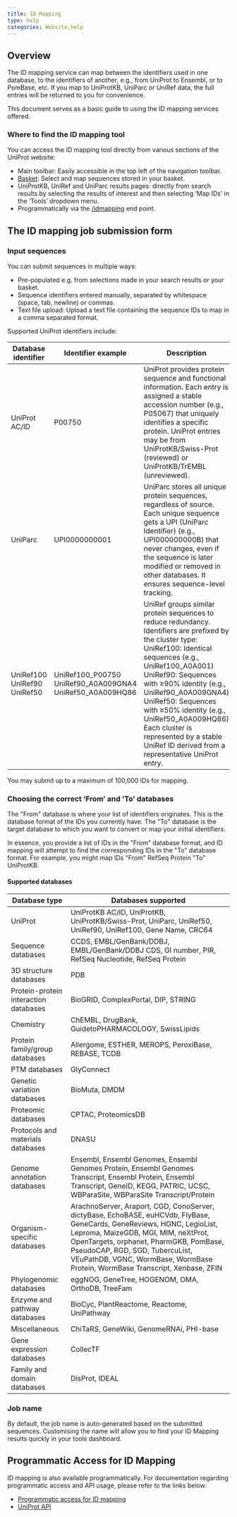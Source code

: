 ```yaml
---
title: ID Mapping
type: help
categories: Website,help
---
```


## Overview

The ID mapping service can map between the identifiers used in one database, to the identifiers of another, e.g., from UniProt to Ensembl, or to PomBase, etc. If you map to UniProtKB, UniParc or UniRef data, the full entries will be returned to you for convenience.

This document serves as a basic guide to using the ID mapping services offered.

### Where to find the ID mapping tool

You can access the ID mapping tool directly from various sections of the UniProt website:

* Main toolbar: Easily accessible in the top left of the navigation toolbar.  
* [Basket](https://www.uniprot.org/help/basket): Select and map sequences stored in your basket.  
* UniProtKB, UniRef and UniParc results pages: directly from search results by selecting the results of interest and then selecting ‘Map IDs’ in the ‘Tools’ dropdown menu.  
* Programmatically via the [/idmapping](https://www.uniprot.org/api-documentation/idmapping) end point.

## The ID mapping job submission form

### Input sequences

You can submit sequences in multiple ways:

* Pre-populated e.g. from selections made in your search results or your basket.  
* Sequence identifiers entered manually, separated by whitespace (space, tab, newline) or commas.  
* Text file upload: Upload a text file containing the sequence IDs to map in a comma separated format.

Supported UniProt identifiers include:

| Database identifier | Identifier example | Description |
| ----- | ----- | ----- |
| UniProt AC/ID | P00750 | UniProt provides protein sequence and functional information. Each entry is assigned a stable accession number (e.g., P05067) that uniquely identifies a specific protein. UniProt entries may be from UniProtKB/Swiss-Prot (reviewed) or UniProtKB/TrEMBL (unreviewed). |
| UniParc | UPI0000000001 | UniParc stores all unique protein sequences, regardless of source. Each unique sequence gets a UPI (UniParc Identifier) (e.g., UPI000000000B) that never changes, even if the sequence is later modified or removed in other databases. It ensures sequence-level tracking. |
| UniRef100<br>UniRef90<br>UniRef50 | UniRef100\_P00750 UniRef90\_A0A009GNA4 UniRef50\_A0A009HQ86 | UniRef groups similar protein sequences to reduce redundancy.  Identifiers are prefixed by the cluster type: UniRef100: Identical sequences (e.g., UniRef100\_A0A001) UniRef90: Sequences with ≥90% identity (e.g., UniRef90\_A0A009GNA4) UniRef50: Sequences with ≥50% identity (e.g., UniRef50\_A0A009HQ86) Each cluster is represented by a stable UniRef ID derived from a representative UniProt entry.  |

You may submit up to a maximum of 100,000 IDs for mapping.

### Choosing the correct ‘From’ and ‘To’ databases

The "From" database is where your list of identifiers originates. This is the database format of the IDs you currently have. The "To" database is the target database to which you want to convert or map your initial identifiers.

In essence, you provide a list of IDs in the "From" database format, and ID mapping will attempt to find the corresponding IDs in the "To" database format. For example, you might map IDs "From" RefSeq Protein "To" UniProtKB.

#### Supported databases

| Database type | Databases supported |
| ----- | ----- |
| UniProt | UniProtKB AC/ID, UniProtKB, UniProtKB/Swiss-Prot, UniParc, UniRef50, UniRef90, UniRef100, Gene Name, CRC64 |
| Sequence databases | CCDS, EMBL/GenBank/DDBJ, EMBL/GenBank/DDBJ CDS, GI number, PIR, RefSeq Nucleotide, RefSeq Protein |
| 3D structure databases | PDB |
| Protein-protein interaction databases | BioGRID, ComplexPortal, DIP, STRING |
| Chemistry | ChEMBL, DrugBank, GuidetoPHARMACOLOGY, SwissLipids |
| Protein family/group databases | Allergome, ESTHER, MEROPS, PeroxiBase, REBASE, TCDB |
| PTM databases | GlyConnect |
| Genetic variation databases | BioMuta, DMDM |
| Proteomic databases | CPTAC, ProteomicsDB |
| Protocols and materials databases | DNASU |
| Genome annotation databases | Ensembl, Ensembl Genomes, Ensembl Genomes Protein, Ensembl Genomes Transcript, Ensembl Protein, Ensembl Transcript, GeneID, KEGG, PATRIC, UCSC, WBParaSite, WBParaSite Transcript/Protein |
| Organism-specific databases | ArachnoServer, Araport, CGD, ConoServer, dictyBase, EchoBASE, euHCVdb, FlyBase, GeneCards, GeneReviews, HGNC, LegioList, Leproma, MaizeGDB, MGI, MIM, neXtProt, OpenTargets, orphanet, PharmGKB, PomBase, PseudoCAP, RGD, SGD, TubercuList, VEuPathDB, VGNC, WormBase, WormBase Protein, WormBase Transcript, Xenbase, ZFIN |
| Phylogenomic databases | eggNOG, GeneTree, HOGENOM, OMA, OrthoDB, TreeFam |
| Enzyme and pathway databases | BioCyc, PlantReactome, Reactome, UniPathway |
| Miscellaneous | ChiTaRS, GeneWiki, GenomeRNAi, PHI-base |
| Gene expression databases | CollecTF |
| Family and domain databases | DisProt, IDEAL |

### Job name

By default, the job name is auto-generated based on the submitted sequences. Customising the name will allow you to find your ID Mapping results quickly in your tools dashboard.

## Programmatic Access for ID Mapping

ID mapping is also available programmatically. For documentation regarding programmatic access and API usage, please refer to the links below:

* [Programmatic access for ID mapping](https://www.uniprot.org/help/id_mapping)  
* [UniProt API](https://www.uniprot.org/api-documentation/idmapping)
